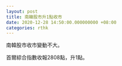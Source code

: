 ```yaml
---
layout: post
title: 南韓股市升1點收市
date: 2020-12-28 14:50:00.000000000 +08:00
categories: rthk
---
```


南韓股市收市變動不大。

首爾綜合指數收報2808點，升1點。
